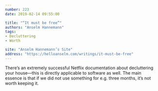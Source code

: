 ```yaml
---
number: 223
date: 2019-02-14 09:55:00

title: "“It must be free”"
authors: "Anselm Hannemann"
tags:
- Decluttering
- Worth

site: "Anselm Hannemann’s Site"
address: "https://helloanselm.com/writings/it-must-be-free"
---
```


There’s an extremely successful Netflix documentation about decluttering your house—this is directly applicable to software as well. The main essence is that if we did not use something for e.g. three months, it’s not worth keeping it.
